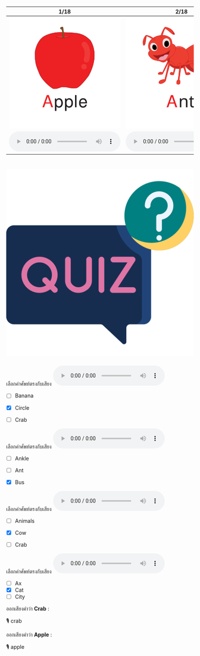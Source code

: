 <div class="carrousel">


|1/18|2/18|3/18|4/18|5/18|6/18|7/18|8/18|9/18|10/18|11/18|12/18|13/18|14/18|15/18|16/18|17/18|18/18|
| :----: | :----: | :----: | :----: | :----: | :----: | :----: | :----: | :----: | :----: | :----: | :----: | :----: | :----: | :----: | :----: | :----: | :----: |
|![](/media/img/A-B-C__apple.svg)|![](/media/img/A-B-C__ant.svg)|![](/media/img/A-B-C__ankle.svg)|![](/media/img/A-B-C__animals.svg)|![](/media/img/A-B-C__ambulance.svg)|![](/media/img/A-B-C__ax.svg)|![](/media/img/A-B-C__bus.svg)|![](/media/img/A-B-C__banana.svg)|![](/media/img/A-B-C__bird.svg)|![](/media/img/A-B-C__bed.svg)|![](/media/img/A-B-C__boat.svg)|![](/media/img/A-B-C__butterfly.svg)|![](/media/img/A-B-C__crab.svg)|![](/media/img/A-B-C__cow.svg)|![](/media/img/A-B-C__cat.svg)|![](/media/img/A-B-C__candy.svg)|![](/media/img/A-B-C__city.svg)|![](/media/img/A-B-C__circle.svg)|
|![](/media/audio/apple.mp3)|![](/media/audio/ant.mp3)|![](/media/audio/ankle.mp3)|![](/media/audio/animals.mp3)|![](/media/audio/ambulance.mp3)|![](/media/audio/ax.mp3)|![](/media/audio/bus.mp3)|![](/media/audio/banana.mp3)|![](/media/audio/bird.mp3)|![](/media/audio/bed.mp3)|![](/media/audio/boat.mp3)|![](/media/audio/butterfly.mp3)|![](/media/audio/crab.mp3)|![](/media/audio/cow.mp3)|![](/media/audio/cat.mp3)|![](/media/audio/candy.mp3)|![](/media/audio/city.mp3)|![](/media/audio/circle.mp3)|

</div>



# ![icon](/media/icons/quiz.svg) 


เลือกคำศัพท์ตรงกับเสียง ![](/media/audio/circle.mp3) 
 - [ ] Banana
 - [x] Circle
 - [ ] Crab


เลือกคำศัพท์ตรงกับเสียง ![](/media/audio/bus.mp3) 
 - [ ] Ankle
 - [ ] Ant
 - [x] Bus


เลือกคำศัพท์ตรงกับเสียง ![](/media/audio/cow.mp3) 
 - [ ] Animals
 - [x] Cow
 - [ ] Crab


เลือกคำศัพท์ตรงกับเสียง ![](/media/audio/cat.mp3) 
 - [ ] Ax
 - [x] Cat
 - [ ] City

ออกเสียงคำว่า **Crab** :

🎙️ crab

ออกเสียงคำว่า **Apple** :

🎙️ apple

